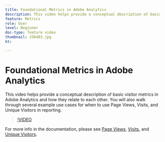 ```yaml
---
title: Foundational Metrics in Adobe Analytics
description: This video helps provide a conceptual description of basic visitor metrics in Adobe Analytics and how they relate to each other. You will also walk through several example use cases for when to use Page Views, Visits, and Unique Visitors in reporting.
feature: Metrics
role: User
level: Beginner
doc-type: feature video
thumbnail: 336483.jpg
kt: 

---
```


# Foundational Metrics in Adobe Analytics

This video helps provide a conceptual description of basic visitor metrics in Adobe Analytics and how they relate to each other. You will also walk through several example use cases for when to use Page Views, Visits, and Unique Visitors in reporting.

>[!VIDEO](https://video.tv.adobe.com/v/336483/?quality=12&learn=on)

For more info in the documentation, please see [Page Views](https://experienceleague.adobe.com/docs/analytics/components/metrics/page-views.html), [Visits](https://experienceleague.adobe.com/docs/analytics/components/metrics/visits.html), and [Unique Visitors](https://experienceleague.adobe.com/docs/analytics/components/metrics/unique-visitors.html).
